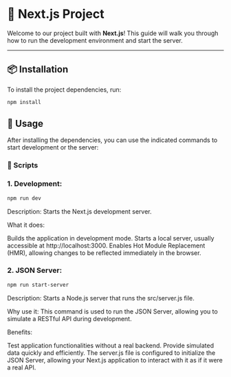 # 🚀 Next.js Project

Welcome to our project built with **Next.js**! This guide will walk you through how to run the development environment and start the server.

---

## 📦 Installation
To install the project dependencies, run:
```bash
npm install
```

## 🚀 Usage
After installing the dependencies, you can use the indicated commands to start development or the server:
### 📜 Scripts

### 1. Development:
```bash
npm run dev
```
Description: Starts the Next.js development server.

What it does:

Builds the application in development mode.
Starts a local server, usually accessible at http://localhost:3000.
Enables Hot Module Replacement (HMR), allowing changes to be reflected immediately in the browser.

### 2. JSON Server:
```bash
npm run start-server
```
Description: Starts a Node.js server that runs the src/server.js file.

Why use it: This command is used to run the JSON Server, allowing you to simulate a RESTful API during development.

Benefits:

Test application functionalities without a real backend.
Provide simulated data quickly and efficiently. The server.js file is configured to initialize the JSON Server, allowing your Next.js application to interact with it as if it were a real API.
